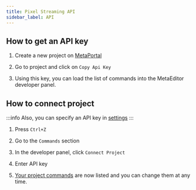 ```yaml
---
title: Pixel Streaming API
sidebar_label: API
---
```



## How to get an API key

1. Create a new project on [MetaPortal](https://portal.metaeditor.io/)

2. Go to project and click on `Copy Api Key`

3. Using this key, you can load the list of commands into the MetaEditor developer panel.

## How to connect project

:::info
Also, you can specify an API key in [settings](../installation#settings)
:::

1. Press `Ctrl+Z`

2. Go to the `Commands` section

3. In the developer panel, click `Connect Project`

4. Enter API key

5. [Your project commands](../../metaportal/commands.md) are now listed and you can change them at any time.